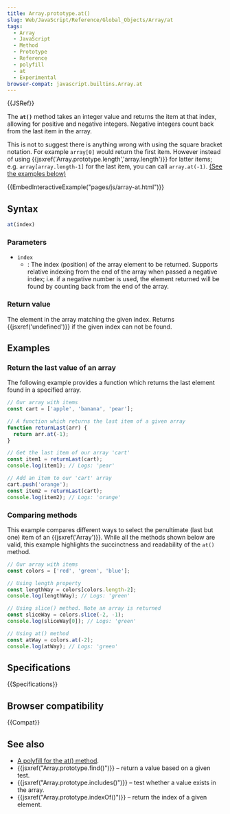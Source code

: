 ```yaml
---
title: Array.prototype.at()
slug: Web/JavaScript/Reference/Global_Objects/Array/at
tags:
  - Array
  - JavaScript
  - Method
  - Prototype
  - Reference
  - polyfill
  - at
  - Experimental
browser-compat: javascript.builtins.Array.at
---
```

{{JSRef}}

<p class="summary">
  The <strong><code>at()</code></strong> method takes an integer value and
  returns the item at that index, allowing for positive and negative integers.
  Negative integers count back from the last item in the array.
</p>

This is not to suggest there is anything wrong with using the square bracket
notation. For example `array[0]` would return the first item. However instead of
using {{jsxref('Array.prototype.length','array.length')}} for
latter items; e.g. `array[array.length-1]` for the last item, you can call
`array.at(-1)`. [(See the examples below)](#examples)

{{EmbedInteractiveExample("pages/js/array-at.html")}}

## Syntax

```js
at(index)
```

### Parameters

- `index`
  - : The index (position) of the array element to be returned. Supports
    relative indexing from the end of the array when passed a negative index;
    i.e. if a negative number is used, the element returned will be found by
    counting back from the end of the array.

### Return value

The element in the array matching the given index. Returns
{{jsxref('undefined')}} if the given index can not be found.

## Examples

### Return the last value of an array

The following example provides a function which returns the last element found
in a specified array.

```js
// Our array with items
const cart = ['apple', 'banana', 'pear'];

// A function which returns the last item of a given array
function returnLast(arr) {
  return arr.at(-1);
}

// Get the last item of our array 'cart'
const item1 = returnLast(cart);
console.log(item1); // Logs: 'pear'

// Add an item to our 'cart' array
cart.push('orange');
const item2 = returnLast(cart);
console.log(item2); // Logs: 'orange'
```

### Comparing methods

This example compares different ways to select the penultimate (last but one)
item of an {{jsxref('Array')}}. While all the methods shown below are
valid, this example highlights the succinctness and readability of the `at()`
method.

```js
// Our array with items
const colors = ['red', 'green', 'blue'];

// Using length property
const lengthWay = colors[colors.length-2];
console.log(lengthWay); // Logs: 'green'

// Using slice() method. Note an array is returned
const sliceWay = colors.slice(-2, -1);
console.log(sliceWay[0]); // Logs: 'green'

// Using at() method
const atWay = colors.at(-2);
console.log(atWay); // Logs: 'green'
```

## Specifications

{{Specifications}}

## Browser compatibility

{{Compat}}

## See also

- [A polyfill for the at() method](https://github.com/tc39/proposal-relative-indexing-method#polyfill).
- {{jsxref("Array.prototype.find()")}} – return a value based on a
  given test.
- {{jsxref("Array.prototype.includes()")}} – test whether a value
  exists in the array.
- {{jsxref("Array.prototype.indexOf()")}} – return the index of a
  given element.
